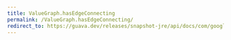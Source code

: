 ```yaml
---
title: ValueGraph.hasEdgeConnecting
permalink: /ValueGraph.hasEdgeConnecting/
redirect_to: https://guava.dev/releases/snapshot-jre/api/docs/com/google/common/graph/ValueGraph.html#hasEdgeConnecting-N-N-
---
```

